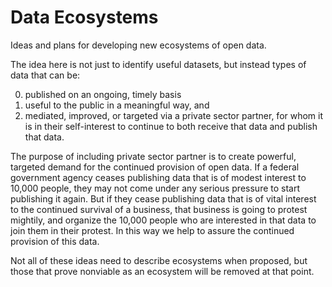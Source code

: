 # Data Ecosystems

Ideas and plans for developing new ecosystems of open data.

The idea here is not just to identify useful datasets, but instead types of data that can be:

0. published on an ongoing, timely basis
0. useful to the public in a meaningful way, and
0. mediated, improved, or targeted via a private sector partner, for whom it is in their self-interest to continue to both receive that data and publish that data.

The purpose of including private sector partner is to create powerful, targeted demand for the continued provision of open data. If a federal government agency ceases publishing data that is of modest interest to 10,000 people, they may not come under any serious pressure to start publishing it again. But if they cease publishing data that is of vital interest to the continued survival of a business, that business is going to protest mightily, and organize the 10,000 people who are interested in that data to join them in their protest. In this way we help to assure the continued provision of this data.

Not all of these ideas need to describe ecosystems when proposed, but those that prove nonviable as an ecosystem will be removed at that point.
